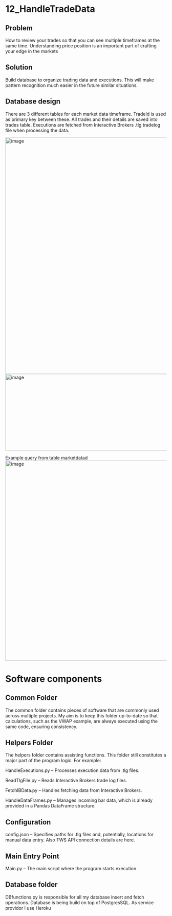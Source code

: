 # 12_HandleTradeData

## Problem

How to review your trades so that you can see multiple timeframes at the same time. Understanding price position is an important part of crafting your edge in the markets

## Solution

Build database to organize trading data and executions. This will make pattern recognition much easier in the future similar situations.


## Database design

There are 3 different tables for each market data timeframe. TradeId is used as primary key between these. All trades and their details are saved into trades table. Executions are fetched from Interactive Brokers .tlg tradelog file when processing the data.


<img width="829" height="735" alt="image" src="https://github.com/user-attachments/assets/b92618ac-5d48-4a8d-9c04-777731511521" />


<img width="661" height="238" alt="image" src="https://github.com/user-attachments/assets/6f8b4316-1a79-4cfc-8956-cb74b8ae0fbb" />


Example query from table marketdatad
<img width="1337" height="623" alt="image" src="https://github.com/user-attachments/assets/20e4e7be-541f-4636-a947-05b24f62ac6e" />


# Software components

## Common Folder

The common folder contains pieces of software that are commonly used across multiple projects. My aim is to keep this folder up-to-date so that calculations, such as the VWAP example, are always executed using the same code, ensuring consistency.

## Helpers Folder

The helpers folder contains assisting functions. This folder still constitutes a major part of the program logic. For example:

HandleExecutions.py – Processes execution data from .tlg files.

ReadTlgFile.py – Reads Interactive Brokers trade log files.

FetchIBData.py – Handles fetching data from Interactive Brokers.

HandleDataFrames.py – Manages incoming bar data, which is already provided in a Pandas DataFrame structure.

## Configuration

config.json – Specifies paths for .tlg files and, potentially, locations for manual data entry. Also TWS API connection details are here.

## Main Entry Point

Main.py – The main script where the program starts execution.

## Database folder

DBfunctions.py is responsible for all my database insert and fetch operations. Database is being build on top of PostgresSQL. As service providor I use Heroku
